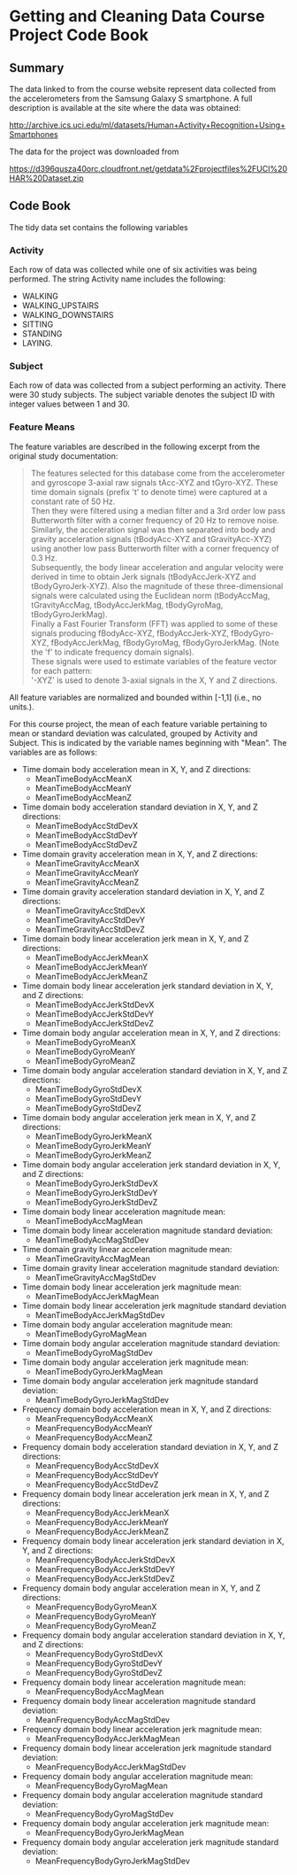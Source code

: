 # Getting and Cleaning Data Course Project Code Book

## Summary

The data linked to from the course website represent data collected from the accelerometers from the Samsung Galaxy S smartphone. A full description is available at the site where the data was obtained: 

http://archive.ics.uci.edu/ml/datasets/Human+Activity+Recognition+Using+Smartphones 

The data for the project was downloaded from 

https://d396qusza40orc.cloudfront.net/getdata%2Fprojectfiles%2FUCI%20HAR%20Dataset.zip 

## Code Book

The tidy data set contains the following variables

### Activity

Each row of data was collected while one of six activities was being performed. The string Activity name includes the following:

* WALKING
* WALKING_UPSTAIRS
* WALKING_DOWNSTAIRS
* SITTING
* STANDING
* LAYING.

### Subject

Each row of data was collected from a subject performing an activity. There were 30 study subjects. The subject variable denotes the subject ID with integer values between 1 and 30.

### Feature Means

The feature variables are described in the following excerpt from the original study documentation:

>The features selected for this database come from the accelerometer and gyroscope 3-axial raw signals tAcc-XYZ and tGyro-XYZ. These time domain signals (prefix 't' to denote time) were captured at a constant rate of 50 Hz.  
Then they were filtered using a median filter and a 3rd order low pass Butterworth filter with a corner frequency of 20 Hz to remove noise. Similarly, the acceleration signal was then separated into body and gravity acceleration signals (tBodyAcc-XYZ and tGravityAcc-XYZ) using another low pass Butterworth filter with a corner frequency of 0.3 Hz.  
Subsequently, the body linear acceleration and angular velocity were derived in time to obtain Jerk signals (tBodyAccJerk-XYZ and tBodyGyroJerk-XYZ). Also the magnitude of these three-dimensional signals were calculated using the Euclidean norm (tBodyAccMag, tGravityAccMag, tBodyAccJerkMag, tBodyGyroMag, tBodyGyroJerkMag).  
Finally a Fast Fourier Transform (FFT) was applied to some of these signals producing fBodyAcc-XYZ, fBodyAccJerk-XYZ, fBodyGyro-XYZ, fBodyAccJerkMag, fBodyGyroMag, fBodyGyroJerkMag. (Note the 'f' to indicate frequency domain signals).  
These signals were used to estimate variables of the feature vector for each pattern:  
'-XYZ' is used to denote 3-axial signals in the X, Y and Z directions.  

All feature variables are normalized and bounded within [-1,1] (i.e., no units.).

For this course project, the mean of each feature variable pertaining to mean or standard deviation was calculated, grouped by Activity and Subject. This is indicated by the variable names beginning with "Mean". The variables are as follows:

* Time domain body acceleration mean in X, Y, and Z directions:
     + MeanTimeBodyAccMeanX
     + MeanTimeBodyAccMeanY
     + MeanTimeBodyAccMeanZ 
* Time domain body acceleration standard deviation in X, Y, and Z directions:
     + MeanTimeBodyAccStdDevX 
     + MeanTimeBodyAccStdDevY
     + MeanTimeBodyAccStdDevZ
* Time domain gravity acceleration mean in X, Y, and Z directions:
     + MeanTimeGravityAccMeanX
     + MeanTimeGravityAccMeanY
     + MeanTimeGravityAccMeanZ
* Time domain gravity acceleration standard deviation in X, Y, and Z directions:
     + MeanTimeGravityAccStdDevX
     + MeanTimeGravityAccStdDevY
     + MeanTimeGravityAccStdDevZ
* Time domain body linear acceleration jerk mean in X, Y, and Z directions:
     + MeanTimeBodyAccJerkMeanX
     + MeanTimeBodyAccJerkMeanY
     + MeanTimeBodyAccJerkMeanZ
* Time domain body linear acceleration jerk standard deviation in X, Y, and Z directions:
     + MeanTimeBodyAccJerkStdDevX
     + MeanTimeBodyAccJerkStdDevY
     + MeanTimeBodyAccJerkStdDevZ
* Time domain body angular acceleration mean in X, Y, and Z directions:
     + MeanTimeBodyGyroMeanX
     + MeanTimeBodyGyroMeanY
     + MeanTimeBodyGyroMeanZ
* Time domain body angular acceleration standard deviation in X, Y, and Z directions:
     + MeanTimeBodyGyroStdDevX
     + MeanTimeBodyGyroStdDevY
     + MeanTimeBodyGyroStdDevZ
* Time domain body angular acceleration jerk mean in X, Y, and Z directions:
     + MeanTimeBodyGyroJerkMeanX
     + MeanTimeBodyGyroJerkMeanY
     + MeanTimeBodyGyroJerkMeanZ
* Time domain body angular acceleration jerk standard deviation in X, Y, and Z directions:
     + MeanTimeBodyGyroJerkStdDevX
     + MeanTimeBodyGyroJerkStdDevY
     + MeanTimeBodyGyroJerkStdDevZ
* Time domain body linear acceleration magnitude mean:
     + MeanTimeBodyAccMagMean
* Time domain body linear acceleration magnitude standard deviation:
     + MeanTimeBodyAccMagStdDev
* Time domain gravity linear acceleration magnitude mean:
     + MeanTimeGravityAccMagMean
* Time domain gravity linear acceleration magnitude standard deviation:
     + MeanTimeGravityAccMagStdDev
* Time domain body linear acceleration jerk magnitude mean:
     + MeanTimeBodyAccJerkMagMean
* Time domain body linear acceleration jerk magnitude standard deviation
     + MeanTimeBodyAccJerkMagStdDev
* Time domain body angular acceleration magnitude mean:
     + MeanTimeBodyGyroMagMean
* Time domain body angular acceleration magnitude standard deviation:
     + MeanTimeBodyGyroMagStdDev
* Time domain body angular acceleration jerk magnitude mean:     
     + MeanTimeBodyGyroJerkMagMean
* Time domain body angular acceleration jerk magnitude standard deviation:
     + MeanTimeBodyGyroJerkMagStdDev
* Frequency domain body acceleration mean in X, Y, and Z directions:
     + MeanFrequencyBodyAccMeanX
     + MeanFrequencyBodyAccMeanY
     + MeanFrequencyBodyAccMeanZ
* Frequency domain body acceleration standard deviation in X, Y, and Z directions:
     + MeanFrequencyBodyAccStdDevX
     + MeanFrequencyBodyAccStdDevY
     + MeanFrequencyBodyAccStdDevZ
* Frequency domain body linear acceleration jerk mean in X, Y, and Z directions:
     + MeanFrequencyBodyAccJerkMeanX
     + MeanFrequencyBodyAccJerkMeanY
     + MeanFrequencyBodyAccJerkMeanZ
* Frequency domain body linear acceleration jerk standard deviation in X, Y, and Z directions:
     + MeanFrequencyBodyAccJerkStdDevX
     + MeanFrequencyBodyAccJerkStdDevY
     + MeanFrequencyBodyAccJerkStdDevZ
* Frequency domain body angular acceleration mean in X, Y, and Z directions:
     + MeanFrequencyBodyGyroMeanX
     + MeanFrequencyBodyGyroMeanY
     + MeanFrequencyBodyGyroMeanZ
* Frequency domain body angular acceleration standard deviation in X, Y, and Z directions:
     + MeanFrequencyBodyGyroStdDevX
     + MeanFrequencyBodyGyroStdDevY
     + MeanFrequencyBodyGyroStdDevZ
* Frequency domain body linear acceleration magnitude mean:
     + MeanFrequencyBodyAccMagMean
* Frequency domain body linear acceleration magnitude standard deviation:
     + MeanFrequencyBodyAccMagStdDev
* Frequency domain body linear acceleration jerk magnitude mean:
     + MeanFrequencyBodyAccJerkMagMean
* Frequency domain body linear acceleration jerk magnitude standard deviation:
     + MeanFrequencyBodyAccJerkMagStdDev
* Frequency domain body angular acceleration magnitude mean:
     + MeanFrequencyBodyGyroMagMean
* Frequency domain body angular acceleration magnitude standard deviation:
     + MeanFrequencyBodyGyroMagStdDev
* Frequency domain body angular acceleration jerk magnitude mean:          
     + MeanFrequencyBodyGyroJerkMagMean
* Frequency domain body angular acceleration jerk magnitude standard deviation:
     + MeanFrequencyBodyGyroJerkMagStdDev
     
     









